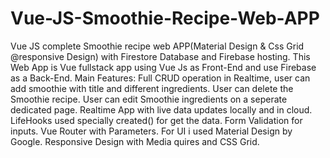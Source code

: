 # Vue-JS-Smoothie-Recipe-Web-APP
Vue JS complete Smoothie recipe web APP(Material Design & Css Grid @responsive Design) with Firestore Database and Firebase hosting.
This Web App is Vue fullstack app using Vue Js as Front-End and use Firebase as a Back-End.
Main Features:
Full CRUD operation in Realtime, user can add smoothie with title and different ingredients.
User can delete the Smoothie recipe.
User can edit Smoothie ingredients on a seperate dedicated page.
Realtime App with live data updates locally and in cloud.
LifeHooks used specially created() for get the data.
Form Validation for inputs.
Vue Router with Parameters.
For UI i used Material Design by Google.
Responsive Design with Media quires and CSS Grid.


